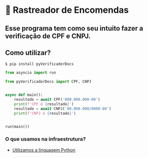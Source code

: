 # 🐍 Rastreador de Encomendas

## Esse programa tem como seu intuito fazer a verificação de CPF e CNPJ.

## Como utilizar?

```shell
$ pip install pyVerificadorDocs
```

```Python
from asyncio import run

from pyVerificadorDocs import CPF, CNPJ


async def main():
    resultado = await CPF('000.000.000-00')
    print(f'CPF é {resultado}')
    resultado = await CNPJ('00.000.000/0000-00')
    print(f'CNPJ é {resultado}')


run(main())
```

### O que usamos na infraestrutura?

- [Utilizamos a linguagem Python](https://www.python.org/)
